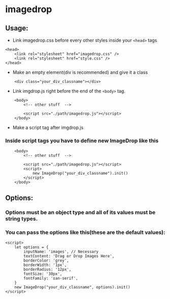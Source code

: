 # imagedrop


## Usage:

* Link imagedrop.css before every other styles inside your ```<head>``` tags

```
<head>
    <link rel="stylesheet" href="imagedrop.css" />
    <link rel="stylesheet" href="style.css" />
</head>
```

* Make an empty element(div is recommended) and give it a class

```
    <div class="your_div_classname"></div>
```

* Link imgdrop.js right before the end of the ```<body>``` tag.

```
    <body>
        <!-- other stuff  -->

        <script src="./path/imagedrop.js"></script>
    </body>
```

* Make a script tag after imgdrop.js

### Inside script tags you have to define new ImageDrop like this

```
    <body>
        <!-- other stuff  -->

        <script src="./path/imagedrop.js"></script>
        <script>
            new ImageDrop("your_div_classname").init()
        </script>
    </body>
```

## Options:

### Options must be an object type and all of its values must be string types.

### You can pass the options like this(these are the default values):

```
<script>
    let options = {
        inputName: 'images', // Necessary
        textContent: 'Drag or Drop Images Here',
        borderColor: 'grey',
        borderWidth: '1px',
        borderRadius: '12px',
        fontSize: '30px',
        fontFamily: 'san-serif',
    }
    new ImageDrop("your_div_classname", options).init()
</script>
```